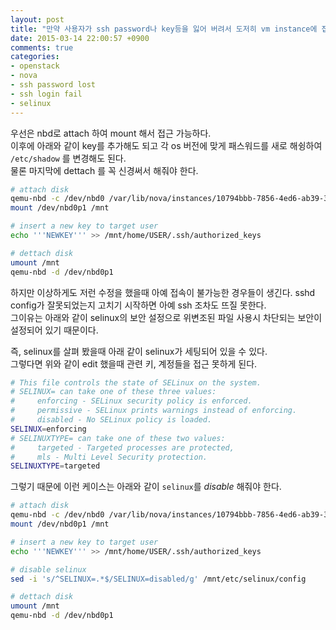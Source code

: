 ```yaml
---
layout: post
title: "만약 사용자가 ssh password나 key등을 잃어 버려서 도저히 vm instance에 접속할 수 없을때.."
date: 2015-03-14 22:00:57 +0900
comments: true
categories: 
- openstack
- nova
- ssh password lost
- ssh login fail
- selinux
---
```



우선은 nbd로 attach 하여 mount 해서 접근 가능하다.   
이후에 아래와 같이 key를 추가해도 되고 각 os 버전에 맞게 패스워드를 새로 해슁하여 `/etc/shadow` 를 변경해도 된다.   
물론 마지막에 dettach 를 꼭 신경써서 해줘야 한다.

``` bash
# attach disk
qemu-nbd -c /dev/nbd0 /var/lib/nova/instances/10794bbb-7856-4ed6-ab39-32afbc01156a/disk
mount /dev/nbd0p1 /mnt

# insert a new key to target user
echo '''NEWKEY''' >> /mnt/home/USER/.ssh/authorized_keys

# dettach disk
umount /mnt
qemu-nbd -d /dev/nbd0p1
```

하지만 이상하게도 저런 수정을 했을때 아예 접속이 불가능한 경우들이 생긴다. sshd config가 잘못되었는지 고치기 시작하면 아예 ssh 조차도 뜨질 못한다.   
그이유는 아래와 같이 selinux의 보안 설정으로 위변조된 파일 사용시 차단되는 보안이 설정되어 있기 때문이다.

즉, selinux를 살펴 봤을때 아래 같이 selinux가 세팅되어 있을 수 있다.   
그렇다면 위와 같이 edit 했을때 관련 키, 계정들을 접근 못하게 된다.   

``` bash /etc/selinux/config
# This file controls the state of SELinux on the system.
# SELINUX= can take one of these three values:
#     enforcing - SELinux security policy is enforced.
#     permissive - SELinux prints warnings instead of enforcing.
#     disabled - No SELinux policy is loaded.
SELINUX=enforcing
# SELINUXTYPE= can take one of these two values:
#     targeted - Targeted processes are protected,
#     mls - Multi Level Security protection.
SELINUXTYPE=targeted
```

그렇기 때문에 이런 케이스는 아래와 같이 `selinux`를 *disable* 해줘야 한다.

``` bash
# attach disk
qemu-nbd -c /dev/nbd0 /var/lib/nova/instances/10794bbb-7856-4ed6-ab39-32afbc01156a/disk
mount /dev/nbd0p1 /mnt

# insert a new key to target user
echo '''NEWKEY''' >> /mnt/home/USER/.ssh/authorized_keys

# disable selinux
sed -i 's/^SELINUX=.*$/SELINUX=disabled/g' /mnt/etc/selinux/config

# dettach disk
umount /mnt
qemu-nbd -d /dev/nbd0p1
```

